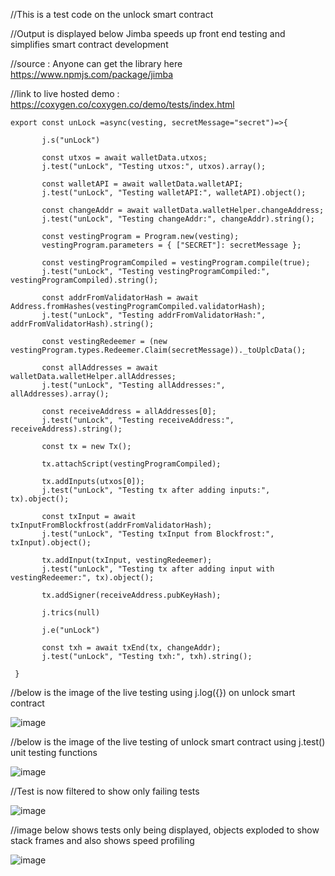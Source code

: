 //This is a test code on the unlock smart contract

//Output is displayed below Jimba speeds up front end testing and simplifies smart contract development 

//source : Anyone can get the library here https://www.npmjs.com/package/jimba

//link to live hosted demo : https://coxygen.co/coxygen.co/demo/tests/index.html

 ```
export const unLock =async(vesting, secretMessage="secret")=>{
    
        j.s("unLock")
      
        const utxos = await walletData.utxos; 
        j.test("unLock", "Testing utxos:", utxos).array();
        
        const walletAPI = await walletData.walletAPI; 
        j.test("unLock", "Testing walletAPI:", walletAPI).object();
        
        const changeAddr = await walletData.walletHelper.changeAddress; 
        j.test("unLock", "Testing changeAddr:", changeAddr).string();
        
        const vestingProgram = Program.new(vesting);
        vestingProgram.parameters = { ["SECRET"]: secretMessage };
        
        const vestingProgramCompiled = vestingProgram.compile(true); 
        j.test("unLock", "Testing vestingProgramCompiled:", vestingProgramCompiled).string();
        
        const addrFromValidatorHash = await Address.fromHashes(vestingProgramCompiled.validatorHash); 
        j.test("unLock", "Testing addrFromValidatorHash:", addrFromValidatorHash).string();
        
        const vestingRedeemer = (new vestingProgram.types.Redeemer.Claim(secretMessage))._toUplcData();
        
        const allAddresses = await walletData.walletHelper.allAddresses; 
        j.test("unLock", "Testing allAddresses:", allAddresses).array();
        
        const receiveAddress = allAddresses[0];
        j.test("unLock", "Testing receiveAddress:", receiveAddress).string();
        
        const tx = new Tx();
        
        tx.attachScript(vestingProgramCompiled);
        
        tx.addInputs(utxos[0]); 
        j.test("unLock", "Testing tx after adding inputs:", tx).object();
        
        const txInput = await txInputFromBlockfrost(addrFromValidatorHash); 
        j.test("unLock", "Testing txInput from Blockfrost:", txInput).object();
        
        tx.addInput(txInput, vestingRedeemer); 
        j.test("unLock", "Testing tx after adding input with vestingRedeemer:", tx).object();
        
        tx.addSigner(receiveAddress.pubKeyHash);
        
        j.trics(null)
        
        j.e("unLock")
        
        const txh = await txEnd(tx, changeAddr); 
        j.test("unLock", "Testing txh:", txh).string();
               
  }
 ```
//below is the image of the live testing using j.log({}) on unlock smart contract 

![image](https://github.com/user-attachments/assets/8989d79d-3f27-4dd0-b930-a1aa85847d60)

//below is the image of the live testing of unlock smart contract using j.test() unit testing functions

![image](https://github.com/user-attachments/assets/6ca50044-7073-41f9-9dc5-57d3d6dbb79b)

//Test is now filtered to show only failing tests

![image](https://github.com/user-attachments/assets/013c7de0-6dcc-4368-9b72-bfa327549405)

//image below shows tests only being displayed, objects exploded to show stack frames and also shows speed profiling 

![image](https://github.com/user-attachments/assets/881b039d-7bdc-4b07-b40e-93b174afec36)


